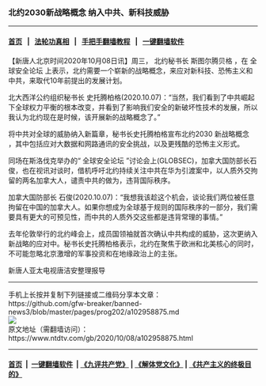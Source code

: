 ### 北约2030新战略概念 纳入中共、新科技威胁
------------------------

#### [首页](https://github.com/gfw-breaker/banned-news3/blob/master/README.md) &nbsp;&nbsp;|&nbsp;&nbsp; [法轮功真相](https://github.com/begood0513/basic/blob/master/README.md)  &nbsp;&nbsp;|&nbsp;&nbsp; [手把手翻墙教程](https://github.com/gfw-breaker/guides/wiki)  &nbsp;&nbsp;|&nbsp;&nbsp; [一键翻墙软件](https://github.com/gfw-breaker/nogfw/blob/master/README.md)  



<div><div class="post_content" itemprop="articleBody">
 <p>
  【新唐人北京时间2020年10月08日讯】周三，
  <ok href="https://www.ntdtv.com/gb/北约秘书长.htm">
   北约秘书长
  </ok>
  <ok href="https://www.ntdtv.com/gb/斯图尔腾贝格.htm">
   斯图尔腾贝格
  </ok>
  ，在
  <ok href="https://www.ntdtv.com/gb/全球安全论坛.htm">
   全球安全论坛
  </ok>
  上表示，北约需要一个崭新的战略概念，来应对新科技、恐怖主义和中共，来取代10年前提出的发展计划。
 </p>
 <p>
  北大西洋公约组织秘书长 史托腾柏格(2020.10.07)：“当然，我们看到了中共崛起下全球权力平衡的根本改变，并看到了影响我们安全的新破坏性技术的发展，所以我认为北约现在是时候，该开展新的战略概念了。”
 </p>
 <p>
  将中共对全球的威胁纳入新篇章，秘书长史托腾柏格宣布北约2030
  <ok href="https://www.ntdtv.com/gb/新战略概念.htm">
   新战略概念
  </ok>
  ，其中包括应对大数据和网路通讯的安全挑战，以及更残酷的恐怖主义形式。
 </p>
 <p>
  同场在斯洛伐克举办的“
  <ok href="https://www.ntdtv.com/gb/全球安全论坛.htm">
   全球安全论坛
  </ok>
  ”讨论会上(GLOBSEC)，加拿大国防部长石俊，也在视讯对谈时，借机呼吁北约持续关注中共在华为引渡案中，以人质外交拘留的两名加拿大人，谴责中共的做为，违背国际秩序。
 </p>
 <p>
  加拿大国防部长 石俊(2020.10.07)：“我想我该趁这个机会，谈论我们两位被任意拘留在中国的加拿大人。如果你想成为全球基于规则的国际秩序的一部分，我们需要具有更大的可预见性，而中共的人质外交这些都是违背常理的事情。”
 </p>
 <p>
  去年伦敦举行的北约峰会上，成员国领袖就首次确认中共构成的威胁，这次更纳入新战略的应对中。秘书长史托腾柏格表示，北约在聚焦于欧洲和北美核心的同时，不可能忽略北京激增的军事投资和在地缘政治上的主张。
 </p>
 <p>
  新唐人亚太电视唐洁安整理报导
 </p>
 <div class="single_ad">
 </div>
</div>
</div>
<hr/>
手机上长按并复制下列链接或二维码分享本文章：<br/>
https://github.com/gfw-breaker/banned-news3/blob/master/pages/prog202/a102958875.md <br/>
<a href='https://github.com/gfw-breaker/banned-news3/blob/master/pages/prog202/a102958875.md'><img src='https://github.com/gfw-breaker/banned-news3/blob/master/pages/prog202/a102958875.md.png'/></a> <br/>
原文地址（需翻墙访问）：https://www.ntdtv.com/gb/2020/10/08/a102958875.html


------------------------
#### [首页](https://github.com/gfw-breaker/banned-news3/blob/master/README.md) &nbsp;|&nbsp; [一键翻墙软件](https://github.com/gfw-breaker/nogfw/blob/master/README.md) &nbsp;| [《九评共产党》](https://github.com/gfw-breaker/9ping.md/blob/master/README.md#九评之一评共产党是什么) | [《解体党文化》](https://github.com/gfw-breaker/jtdwh.md/blob/master/README.md) | [《共产主义的终极目的》](https://github.com/gfw-breaker/gczydzjmd.md/blob/master/README.md)


<img src='http://gfw-breaker.win/banned-news3/pages/prog202/a102958875.md' width='0px' height='0px'/>